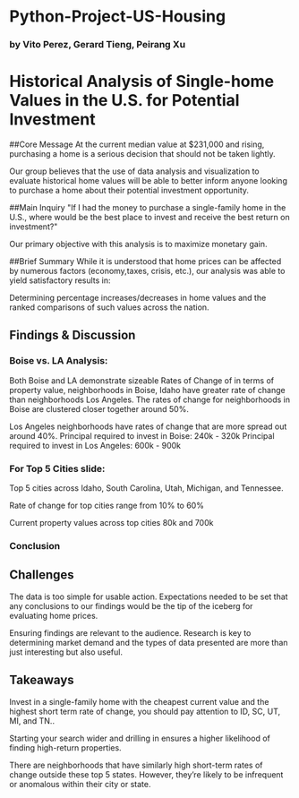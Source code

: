 # Python-Project-US-Housing

### by Vito Perez, Gerard Tieng, Peirang Xu
# Historical Analysis of Single-home Values in the U.S. for Potential Investment

##Core Message
At the current median value at $231,000 and rising, purchasing a home is a serious decision that should not be taken lightly.

Our group believes that the use of data analysis and visualization to evaluate historical home values will be able to better inform anyone looking to purchase a home about their potential investment opportunity.

##Main Inquiry
"If I had the money to purchase a single-family home in the U.S., where would be the best place to invest and receive the best return on investment?"

Our primary objective with this analysis is to maximize monetary gain.

##Brief Summary
While it is understood that home prices can be affected by numerous factors (economy,taxes, crisis, etc.), our analysis was able to yield satisfactory results in:

Determining percentage increases/decreases in home values and the ranked comparisons of such values across the nation.

## Findings & Discussion
### Boise vs. LA Analysis:
Both Boise and LA demonstrate sizeable Rates of Change of in terms of property value, neighborhoods in Boise, Idaho have greater rate of change than neighborhoods Los Angeles. The rates of change for neighborhoods in Boise are clustered closer together around 50%.

Los Angeles neighborhoods have rates of change that are more spread out around 40%. Principal required to invest in Boise: 240k - 320k Principal required to invest in Los Angeles: 600k - 900k

### For Top 5 Cities slide:
Top 5 cities across Idaho, South Carolina, Utah, Michigan, and Tennessee.

Rate of change for top cities range from 10% to 60%

Current property values across top cities 80k and 700k

### Conclusion
## Challenges
The data is too simple for usable action. Expectations needed to be set that any conclusions to our findings would be the tip of the iceberg for evaluating home prices.

Ensuring findings are relevant to the audience. Research is key to determining market demand and the types of data presented are more than just interesting but also useful.

## Takeaways
Invest in a single-family home with the cheapest current value and the highest short term rate of change, you should pay attention to ID, SC, UT, MI, and TN..

Starting your search wider and drilling in ensures a higher likelihood of finding high-return properties.

There are neighborhoods that have similarly high short-term rates of change outside these top 5 states. However, they’re likely to be infrequent or anomalous within their city or state.
